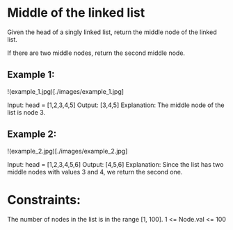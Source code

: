 # Middle of the linked list

Given the head of a singly linked list, return the middle node of the linked list.

If there are two middle nodes, return the second middle node.

## Example 1:

!(example_1.jpg)[./images/example_1.jpg]

Input: head = [1,2,3,4,5]
Output: [3,4,5]
Explanation: The middle node of the list is node 3.

## Example 2:

!(example_2.jpg)[./images/example_2.jpg]

Input: head = [1,2,3,4,5,6]
Output: [4,5,6]
Explanation: Since the list has two middle nodes with values 3 and 4, we return the second one.

# Constraints:

The number of nodes in the list is in the range [1, 100].
1 <= Node.val <= 100
